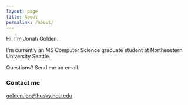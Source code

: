 ```yaml
---
layout: page
title: About
permalink: /about/
---
```


Hi. I'm Jonah Golden.

I'm currently an MS Computer Science graduate student at Northeastern University Seattle.

Questions? Send me an email.

### Contact me

[golden.jon@husky.neu.edu](mailto:golden.jon@husky.neu.edu)